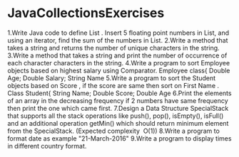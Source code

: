 # JavaCollectionsExercises
1.Write Java code to define List . Insert 5 floating point numbers in List, and using an iterator, find the sum of the numbers in List.
2.Write a method that takes a string and returns the number of unique characters in the string.
3.Write a method that takes a string and print the number of occurrence of each character characters in the string.
4.Write a program to sort Employee objects based on highest salary using Comparator. Employee class{ Double Age; Double Salary; String Name
5.Write a program to sort the Student objects based on Score , if the score are same then sort on First Name . Class Student{ String Name; Double Score; Double Age
6.Print the elements of an array in the decreasing frequency if 2 numbers have same frequency then print the one which came first.
7.Design a Data Structure SpecialStack that supports all the stack operations like push(), pop(), isEmpty(), isFull() and an additional operation getMin() which should return minimum element from the SpecialStack. (Expected complexity ­ O(1))
8.Write a program to format date as example "21-March-2016"
9.Write a program to display times in different country format.
